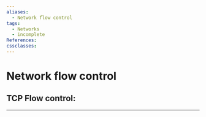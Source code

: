 ```yaml
---
aliases:
  - Network flow control
tags:
  - Networks
  - incomplete
References: 
cssclasses:
---
```

# Network flow control

## TCP Flow control:


***
